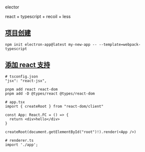 elector

react + typescript + recoil + less

## [项目创建](https://www.electronforge.io/)

```
npm init electron-app@latest my-new-app -- --template=webpack-typescript
```

## [添加 react 支持](https://www.electronforge.io/guides/framework-integration/react-with-typescript)

```
# tsconfig.json
"jsx": "react-jsx",
```

```
pnpm add react react-dom
pnpm add -D @types/react @types/react-dom
```

```
# app.tsx
import { createRoot } from "react-dom/client"

const App: React.FC = () => {
  return <div>hello</div>
}

createRoot(document.getElementById("root")!).render(<App />)
```

```
# renderer.ts
import './app';
```



